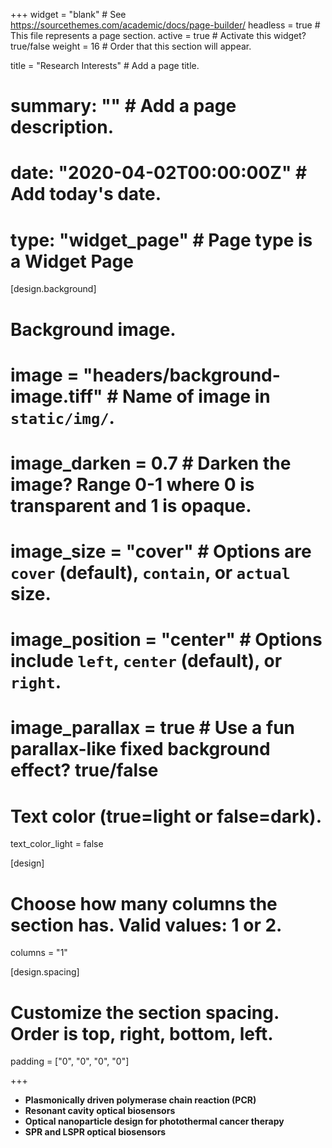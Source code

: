 +++
widget = "blank"  # See https://sourcethemes.com/academic/docs/page-builder/
headless = true  # This file represents a page section.
active = true  # Activate this widget? true/false
weight = 16  # Order that this section will appear.

title = "Research Interests"  # Add a page title.
# summary: ""  # Add a page description.

# date: "2020-04-02T00:00:00Z"  # Add today's date.
# type: "widget_page"  # Page type is a Widget Page

[design.background]
# Background image.
#  image = "headers/background-image.tiff"  # Name of image in `static/img/`.
#  image_darken = 0.7  # Darken the image? Range 0-1 where 0 is transparent and 1 is opaque.
#  image_size = "cover"  #  Options are `cover` (default), `contain`, or `actual` size.
#  image_position = "center"  # Options include `left`, `center` (default), or `right`.
#  image_parallax = true  # Use a fun parallax-like fixed background effect? true/false

  # Text color (true=light or false=dark).
  text_color_light = false

[design]
  # Choose how many columns the section has. Valid values: 1 or 2.
  columns = "1" 

  [design.spacing]
  # Customize the section spacing. Order is top, right, bottom, left.
  padding = ["0", "0", "0", "0"]

+++  
- **Plasmonically driven polymerase chain reaction (PCR)**
- **Resonant cavity optical biosensors**
- **Optical nanoparticle design for photothermal cancer therapy**
- **SPR and LSPR optical biosensors**

